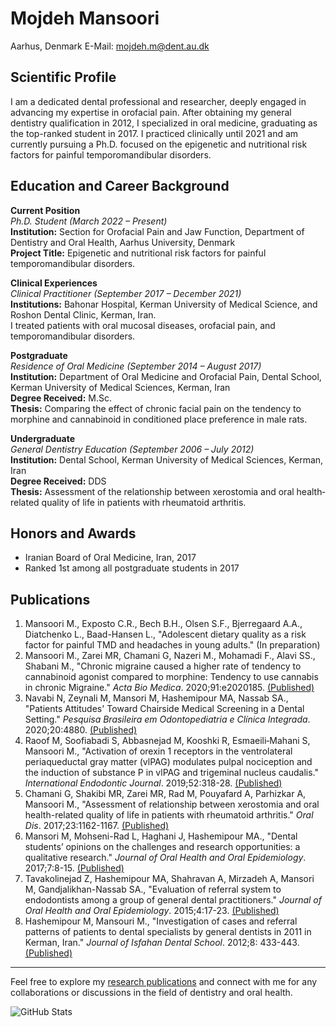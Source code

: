# Mojdeh Mansoori

Aarhus, Denmark
E-Mail: mojdeh.m@dent.au.dk  

## Scientific Profile
I am a dedicated dental professional and researcher, deeply engaged in advancing my expertise in orofacial pain. After obtaining my general dentistry qualification in 2012, I specialized in oral medicine, graduating as the top-ranked student in 2017. I practiced clinically until 2021 and am currently pursuing a Ph.D. focused on the epigenetic and nutritional risk factors for painful temporomandibular disorders.

## Education and Career Background
**Current Position**  
*Ph.D. Student (March 2022 – Present)*  
**Institution:** Section for Orofacial Pain and Jaw Function, Department of Dentistry and Oral Health, Aarhus University, Denmark  
**Project Title:** Epigenetic and nutritional risk factors for painful temporomandibular disorders.

**Clinical Experiences**  
*Clinical Practitioner (September 2017 – December 2021)*  
**Institutions:** Bahonar Hospital, Kerman University of Medical Science, and Roshon Dental Clinic, Kerman, Iran.  
I treated patients with oral mucosal diseases, orofacial pain, and temporomandibular disorders.

**Postgraduate**  
*Residence of Oral Medicine (September 2014 – August 2017)*  
**Institution:** Department of Oral Medicine and Orofacial Pain, Dental School, Kerman University of Medical Sciences, Kerman, Iran  
**Degree Received:** M.Sc.  
**Thesis:** Comparing the effect of chronic facial pain on the tendency to morphine and cannabinoid in conditioned place preference in male rats.

**Undergraduate**  
*General Dentistry Education (September 2006 – July 2012)*  
**Institution:** Dental School, Kerman University of Medical Sciences, Kerman, Iran  
**Degree Received:** DDS  
**Thesis:** Assessment of the relationship between xerostomia and oral health‐related quality of life in patients with rheumatoid arthritis.

## Honors and Awards
- Iranian Board of Oral Medicine, Iran, 2017
- Ranked 1st among all postgraduate students in 2017

## Publications
1. Mansoori M., Exposto C.R., Bech B.H., Olsen S.F., Bjerregaard A.A., Diatchenko L., Baad-Hansen L., "Adolescent dietary quality as a risk factor for painful TMD and headaches in young adults." (In preparation)
2. Mansoori M., Zarei MR, Chamani G, Nazeri M., Mohamadi F., Alavi SS., Shabani M., "Chronic migraine caused a higher rate of tendency to cannabinoid agonist compared to morphine: Tendency to use cannabis in chronic Migraine." *Acta Bio Medica*. 2020;91:e2020185. [(Published)](https://www.mattioli1885journals.com/index.php/actabiomedica/article/view/8799)
3. Navabi N, Zeynali M, Mansori M, Hashemipour MA, Nassab SA., "Patients Attitudes' Toward Chairside Medical Screening in a Dental Setting." *Pesquisa Brasileira em Odontopediatria e Clínica Integrada*. 2020;20:4880. [(Published)](http://revista.uepb.edu.br/index.php/pboci/article/view/4880)
4. Raoof M, Soofiabadi S, Abbasnejad M, Kooshki R, Esmaeili‐Mahani S, Mansoori M., "Activation of orexin 1 receptors in the ventrolateral periaqueductal gray matter (vlPAG) modulates pulpal nociception and the induction of substance P in vlPAG and trigeminal nucleus caudalis." *International Endodontic Journal*. 2019;52:318-28. [(Published)](https://onlinelibrary.wiley.com/doi/abs/10.1111/iej.13007)
5. Chamani G, Shakibi MR, Zarei MR, Rad M, Pouyafard A, Parhizkar A, Mansoori M., "Assessment of relationship between xerostomia and oral health-related quality of life in patients with rheumatoid arthritis." *Oral Dis*. 2017;23:1162-1167. [(Published)](https://onlinelibrary.wiley.com/doi/abs/10.1111/odi.12721)
6. Mansori M, Mohseni-Rad L, Haghani J, Hashemipour MA., "Dental students’ opinions on the challenges and research opportunities: a qualitative research." *Journal of Oral Health and Oral Epidemiology*. 2017;7:8-15. [(Published)](http://johoe.kmu.ac.ir/article_84906.html)
7. Tavakolinejad Z, Hashemipour MA, Shahravan A, Mirzadeh A, Mansori M, Gandjalikhan-Nassab SA., "Evaluation of referral system to endodontists among a group of general dental practitioners." *Journal of Oral Health and Oral Epidemiology*. 2015;4:17-23. [(Published)](http://johoe.kmu.ac.ir/article_84811.html)
8. Hashemipour M, Mansouri M., "Investigation of cases and referral patterns of patients to dental specialists by general dentists in 2011 in Kerman, Iran." *Journal of Isfahan Dental School*. 2012;8: 433-443. [(Published)](https://www.sid.ir/en/journal/ViewPaper.aspx?id=385572)

---

Feel free to explore my [research publications](#publications) and connect with me for any collaborations or discussions in the field of dentistry and oral health.

![GitHub Stats](https://github-readme-stats.vercel.app/api?username=your-github-username&show_icons=true)
